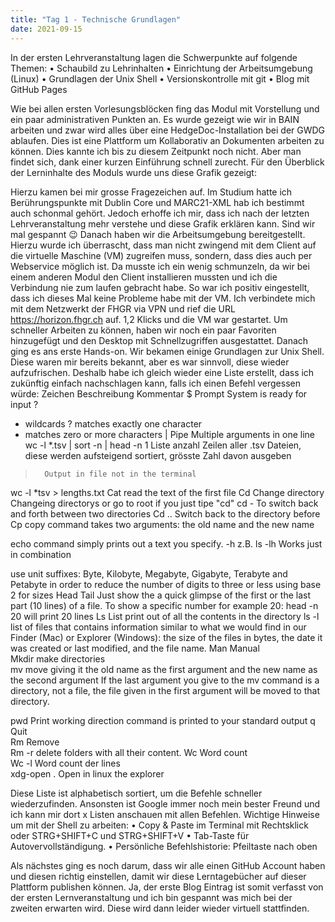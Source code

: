```yaml
---
title: "Tag 1 - Technische Grundlagen"
date: 2021-09-15
---
```


In der ersten Lehrveranstaltung lagen die Schwerpunkte auf folgende Themen:
•	Schaubild zu Lehrinhalten
•	Einrichtung der Arbeitsumgebung (Linux)
•	Grundlagen der Unix Shell
•	Versionskontrolle mit git
•	Blog mit GitHub Pages

Wie bei allen ersten Vorlesungsblöcken fing das Modul mit Vorstellung und ein paar administrativen Punkten an. Es wurde gezeigt wie wir in BAIN arbeiten und zwar wird alles über eine HedgeDoc-Installation bei der GWDG ablaufen. Dies ist eine Plattform um Kollaborativ an Dokumenten arbeiten zu können. Dies kannte ich bis zu diesem Zeitpunkt noch nicht. Aber man findet sich, dank einer kurzen Einführung schnell zurecht. 
Für den Überblick der Lerninhalte des Moduls wurde uns diese Grafik gezeigt:
 
Hierzu kamen bei mir grosse Fragezeichen auf. Im Studium hatte ich Berührungspunkte mit Dublin Core und MARC21-XML hab ich bestimmt auch schonmal gehört. Jedoch erhoffe ich mir, dass ich nach der letzten Lehrveranstaltung mehr verstehe und diese Grafik erklären kann. Sind wir mal gespannt 😉
Danach haben wir die Arbeitsumgebung bereitgestellt. Hierzu wurde ich überrascht, dass man nicht zwingend mit dem Client auf die virtuelle Maschine (VM) zugreifen muss, sondern, dass dies auch per Webservice möglich ist. Da musste ich ein wenig schmunzeln, da wir bei einem anderen Modul den Client installieren mussten und ich die Verbindung nie zum laufen gebracht habe. So war ich positiv eingestellt, dass ich dieses Mal keine Probleme habe mit der VM. 
Ich verbindete mich mit dem Netzwerkt der FHGR via VPN und rief die URL https://horizon.fhgr.ch auf. 1,2 Klicks und die VM war gestartet. Um schneller Arbeiten zu können, haben wir noch ein paar Favoriten hinzugefügt und den Desktop mit Schnellzugriffen ausgestattet. Danach ging es ans erste Hands-on. Wir bekamen einige Grundlagen zur Unix Shell. Diese waren mir bereits bekannt, aber es war sinnvoll, diese wieder aufzufrischen. Deshalb habe ich gleich wieder eine Liste erstellt, dass ich zukünftig einfach nachschlagen kann, falls ich einen Befehl vergessen würde:
Zeichen	Beschreibung	Kommentar
$	Prompt	System is ready for input
?
*	wildcards	? matches exactly one character
* matches zero or more characters
|	Pipe	Multiple arguments in one line
wc -l *.tsv | sort -n | head -n 1
Liste anzahl Zeilen aller .tsv Dateien, diese werden aufsteigend sortiert, grösste Zahl davon ausgeben
>	 	Output in file not in the terminal
wc -l *tsv > lengths.txt
Cat	 	read the text of the first file
Cd	Change directory	Changeing directorys or go to root if you just tipe "cd"
cd -	 	To switch back and forth between two directories
Cd ..	 	Switch back to the directory before
Cp	copy	command takes two arguments: the old name and the new name
 
echo	 	command simply prints out a text you specify.
-h
z.B. ls -lh	 	Works just in combination
 
use unit suffixes: Byte, Kilobyte, Megabyte, Gigabyte, Terabyte and Petabyte in order to reduce the number of digits to three or less using base 2 for sizes
Head
Tail	 	Just show the a quick glimpse of the first or the last part (10 lines) of a file.
To show a specific number for example 20: 
head -n 20 will print 20 lines
Ls	List	 print out of all the contents in the directory
ls -l
 	 	list of files that contains information similar to what we would find in our Finder (Mac) or Explorer (Windows): the size of the files in bytes, the date it was created or last modified, and the file name.
Man	Manual	 
Mkdir	make directories	 
mv	move	giving it the old name as the first argument and the new name as the second argument
If the last argument you give to the mv command is a directory, not a file, the file given in the first argument will be moved to that directory.
 
 
pwd	Print working direction	command is printed to your standard output
q	Quit	 
Rm	Remove	 
Rm -r	 	delete folders with all their content.
Wc	Word count	 
Wc -l	Word count der lines	 
xdg-open .	 	Open in linux the explorer

Diese Liste ist alphabetisch sortiert, um die Befehle schneller wiederzufinden. Ansonsten ist Google immer noch mein bester Freund und ich kann mir dort x Listen anschauen mit allen Befehlen.
Wichtige Hinweise um mit der Shell zu arbeiten:
•	Copy & Paste im Terminal mit Rechtsklick oder STRG+SHIFT+C und STRG+SHIFT+V
•	Tab-Taste für Autovervollständigung.
•	Persönliche Befehlshistorie: Pfeiltaste nach oben

Als nächstes ging es noch darum, dass wir alle einen GitHub Account haben und diesen richtig einstellen, damit wir diese Lerntagebücher auf dieser Plattform publishen können. 
Ja, der erste Blog Eintrag ist somit verfasst von der ersten Lernveranstaltung und ich bin gespannt was mich bei der zweiten erwarten wird. Diese wird dann leider wieder virtuell stattfinden. 
